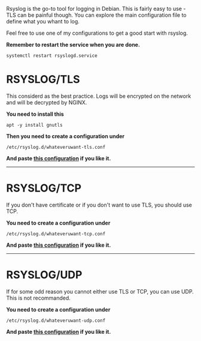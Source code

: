 Rsyslog is the go-to tool for logging in Debian. This is fairly easy to use - TLS can be painful though.
You can explore the main configuration file to define what you whant to log.

Feel free to use one of my configurations to get a good start with rsyslog.

**Remember to restart the service when you are done.**
```shell
systemctl restart rsyslogd.service
```

# RSYSLOG/TLS
This considerd as the best practice. Logs will be encrypted on the network and will be decrypted by NGINX.

**You need to install this**
```shell
apt -y install gnutls
```

**Then you need to create a configuration under**
```shell
/etc/rsyslog.d/whateveruwant-tls.conf
```

**And paste [this configuration](https://github.com/nerd-in-a-mooc/graylog/blob/main/agents/rsyslog/rsyslog-tls.conf) if you like it.**

---
# RSYSLOG/TCP
If you don't have certificate or if you don't want to use TLS, you should use TCP.

**You need to create a configuration under**
```shell
/etc/rsyslog.d/whateveruwant-tcp.conf
```
**And paste [this configuration](https://github.com/nerd-in-a-mooc/graylog/blob/main/agents/rsyslog/rsyslog-tcp.conf) if you like it.**

---
# RSYSLOG/UDP
If for some odd reason you cannot either use TLS or TCP, you can use UDP. This is not recommanded.

**You need to create a configuration under**
```shell
/etc/rsyslog.d/whateveruwant-udp.conf
```
**And paste [this configuration](https://github.com/nerd-in-a-mooc/graylog/blob/main/agents/rsyslog/rsyslog-udp.conf) if you like it.**
